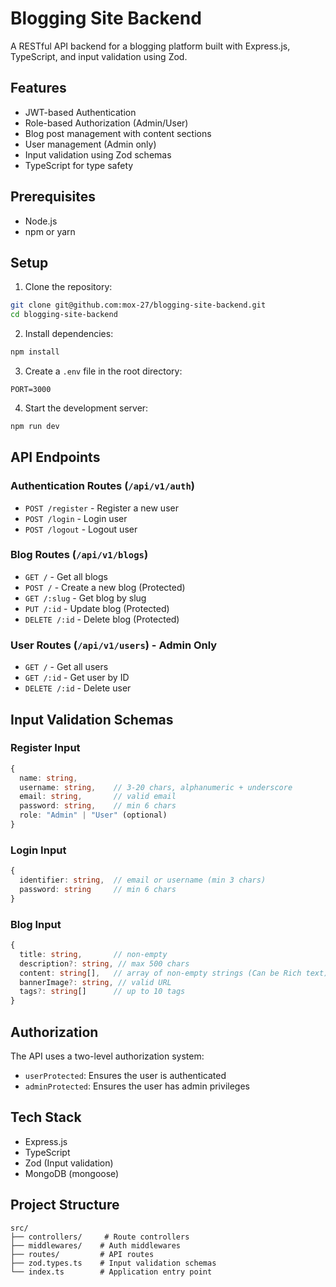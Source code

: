 # Blogging Site Backend

A RESTful API backend for a blogging platform built with Express.js, TypeScript, and input validation using Zod.

## Features

- JWT-based Authentication
- Role-based Authorization (Admin/User)
- Blog post management with content sections
- User management (Admin only)
- Input validation using Zod schemas
- TypeScript for type safety

## Prerequisites

- Node.js
- npm or yarn

## Setup

1. Clone the repository:
```bash
git clone git@github.com:mox-27/blogging-site-backend.git
cd blogging-site-backend
```

2. Install dependencies:
```bash
npm install
```

3. Create a `.env` file in the root directory:
```env
PORT=3000
```

4. Start the development server:
```bash
npm run dev
```

## API Endpoints

### Authentication Routes (`/api/v1/auth`)
- `POST /register` - Register a new user
- `POST /login` - Login user
- `POST /logout` - Logout user

### Blog Routes (`/api/v1/blogs`)
- `GET /` - Get all blogs
- `POST /` - Create a new blog (Protected)
- `GET /:slug` - Get blog by slug
- `PUT /:id` - Update blog (Protected)
- `DELETE /:id` - Delete blog (Protected)

### User Routes (`/api/v1/users`) - Admin Only
- `GET /` - Get all users
- `GET /:id` - Get user by ID
- `DELETE /:id` - Delete user

## Input Validation Schemas

### Register Input
```typescript
{
  name: string,
  username: string,    // 3-20 chars, alphanumeric + underscore
  email: string,       // valid email
  password: string,    // min 6 chars
  role: "Admin" | "User" (optional)
}
```

### Login Input
```typescript
{
  identifier: string,  // email or username (min 3 chars)
  password: string     // min 6 chars
}
```

### Blog Input
```typescript
{
  title: string,       // non-empty
  description?: string, // max 500 chars
  content: string[],   // array of non-empty strings (Can be Rich text)
  bannerImage?: string, // valid URL
  tags?: string[]      // up to 10 tags
}
```

## Authorization

The API uses a two-level authorization system:
- `userProtected`: Ensures the user is authenticated
- `adminProtected`: Ensures the user has admin privileges

## Tech Stack

- Express.js
- TypeScript
- Zod (Input validation)
- MongoDB (mongoose)

## Project Structure

```
src/
├── controllers/     # Route controllers
├── middlewares/    # Auth middlewares
├── routes/         # API routes
├── zod.types.ts    # Input validation schemas
└── index.ts        # Application entry point
```
